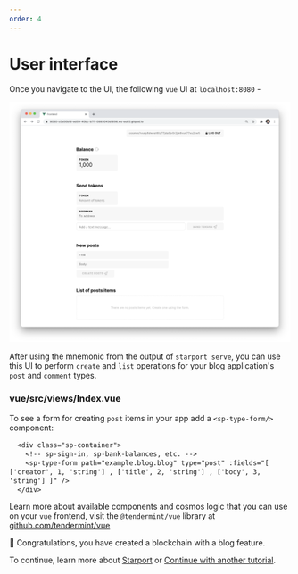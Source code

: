 ```yaml
---
order: 4
---
```


# User interface

Once you navigate to the UI, the following `vue` UI at `localhost:8080` - 

![](./userinterface.png)

After using the mnemonic from the output of `starport serve`, you can use this UI to perform `create` and `list` operations for your blog application's `post` and `comment` types.

### vue/src/views/Index.vue

To see a form for creating `post` items in your app add a `<sp-type-form/>` component:

```vue
  <div class="sp-container">
    <!-- sp-sign-in, sp-bank-balances, etc. -->
    <sp-type-form path="example.blog.blog" type="post" :fields="[ ['creator', 1, 'string'] , ['title', 2, 'string'] , ['body', 3, 'string'] ]" />
  </div>
```

Learn more about available components and cosmos logic that you can use on your `vue` frontend, visit the `@tendermint/vue` library at [github.com/tendermint/vue](https://github.com/tendermint/vue)

🎉 Congratulations, you have created a blockchain with a blog feature. 

To continue, learn more about [Starport](https://github.com/tendermint/starport/tree/develop/docs) or [Continue with another tutorial](https://tutorials.cosmos.network/).